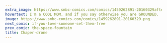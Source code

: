 ```yaml
---
extra_image: https://www.smbc-comics.com/comics/1459262891-20160329after.png
hovertext: I'm a COOL MOM, and if you say otherwise you are GROUNDED.
image: https://www.smbc-comics.com/comics/1459262891-20160329.png
next_comic: if-you-love-someone-set-them-free
prev_comic: the-space-fountain
title: Chaper-drone
---
```


